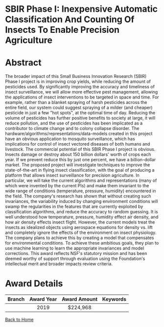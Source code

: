 
SBIR Phase I: Inexpensive Automatic Classification And Counting Of Insects To Enable Precision Agriculture
==========================================================================================================

# Abstract


The broader impact of this Small Business Innovation Research (SBIR) Phase I project is in improving crop yields, while reducing the amount of pesticides used. By significantly improving the accuracy and timeliness of insect surveillance, we will allow more effective pest management, allowing the applications of insect interventions to be targeted in space and time. For example, rather than a blanket spraying of harsh pesticides across the entire field, our system could suggest spraying of a milder (and cheaper) pesticide in just a few "hot spots", at the optimal time of day. Reducing the volume of pesticides has further positive benefits to society at large, it will reduce pollution, and the use of pesticides has been implicated as a contributor to climate change and to colony collapse disorder. The hardware/algorithms/representations/data-models created in this project have an obvious application to mosquito surveillance, which has implications for control of insect vectored diseases of both humans and livestock. The commercial potential of this SBIR Phase I project is obvious. Insects damage or destroy about 150 billion dollars' worth of crops each year. If we prevent reduce this by just one percent, we have a billion-dollar market. The proposed project will investigate techniques to improve the state-of-the-art in flying insect classification, with the goal of producing a platform that allows insect surveillance for precision agriculture. In particular, we will take the current algorithms and representations (many of which were invented by the current PIs) and make them invariant to the wide range of conditions (temperature, pressure, humidity) encountered in the field. The company's research has shown that without creating such invariances, the variability induced by changing environment conditions will swamp the regularities in the features that are currently exploited by classification algorithms, and reduce the accuracy to random guessing. It is well understood how temperature, pressure, humidity effect air density, and how air density effects insect flight. However, the current models treat the insects as idealized objects using aerospace equations for density vs. lift and completely ignore the effects of the environment on insect physiology. The company plans to achieve this by creating a model that compensates for environmental conditions. To achieve these ambitious goals, they plan to use machine learning to learn the appropriate invariances and model corrections. This award reflects NSF's statutory mission and has been deemed worthy of support through evaluation using the Foundation's intellectual merit and broader impacts review criteria.  

# Award Details

|Branch|Award Year|Award Amount|Keywords|
| :---: | :---: | :---: | :---: |
||2019|$224,968||
  
  


[Back to Home](https://github.com/chrischow/dod_sbir_awards/Reports/JT/#454)